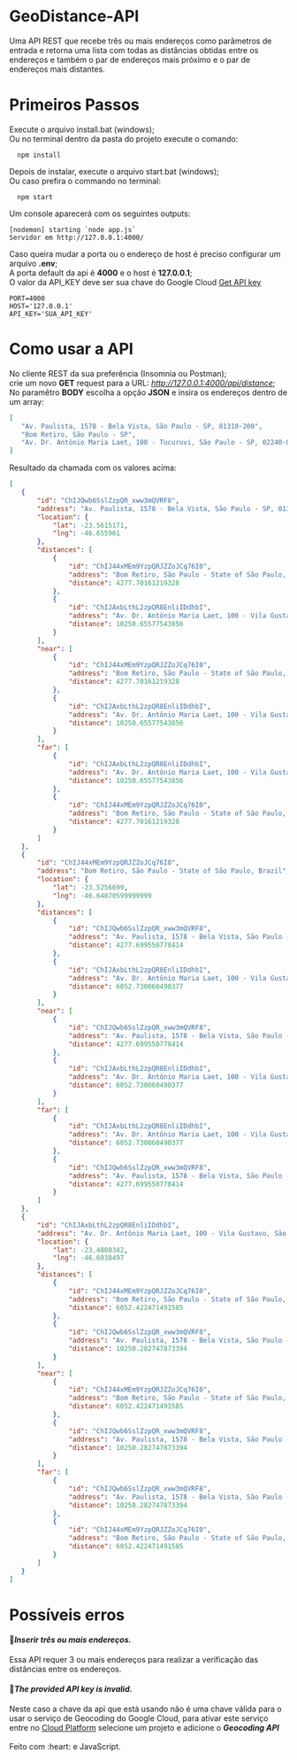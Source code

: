 # GeoDistance-API
 Uma API REST que recebe três ou mais endereços como parâmetros de entrada e retorna uma lista com todas as distâncias obtidas entre os endereços e também o par de endereços mais próximo e o par de endereços mais distantes.

# Primeiros Passos
 Execute o arquivo install.bat (windows);</br>
 Ou no terminal dentro da pasta do projeto execute o comando:
```
  npm install
```

 Depois de instalar, execute o arquivo start.bat (windows);</br>
 Ou caso prefira o commando no terminal:
```
  npm start
```

 Um console aparecerá com os seguintes outputs:
 ```
[nodemon] starting `node app.js`
 Servidor em http://127.0.0.1:4000/
 ```

 Caso queira mudar a porta ou o endereço de host é preciso configurar um arquivo <b>.env</b>;</br>
 A porta default da api é <b>4000</b> e o host é <b>127.0.0.1</b>;</br>
 O valor da API_KEY deve ser sua chave do Google Cloud <a href='https://developers.google.com/maps/documentation/geocoding/get-api-key'>Get API key</a>

 ```
PORT=4000
HOST='127.0.0.1'
API_KEY='SUA_API_KEY'
 ```

# Como usar a API
 No cliente REST da sua preferência (Insomnia ou Postman);</br>
 crie um novo <b>GET</b> request para a URL: <i>http://127.0.0.1:4000/api/distance</i>;</br>
 No paramêtro <b>BODY</b> escolha a opção <b>JSON</b> e insira os endereços dentro de um array:
 ```json
 [
	"Av. Paulista, 1578 - Bela Vista, São Paulo - SP, 01310-200",
	"Bom Retiro, São Paulo - SP",
	"Av. Dr. Antônio Maria Laet, 100 - Tucuruvi, São Paulo - SP, 02240-000"
]
 ```
 Resultado da chamada com os valores acima:
 ```json
 [
	{
		"id": "ChIJQwb6SslZzpQR_xww3mQVRF8",
		"address": "Av. Paulista, 1578 - Bela Vista, São Paulo - SP, 01310-200, Brazil",
		"location": {
			"lat": -23.5615171,
			"lng": -46.655961
		},
		"distances": [
			{
				"id": "ChIJ44xMEm9YzpQRJZZoJCq76I0",
				"address": "Bom Retiro, São Paulo - State of São Paulo, Brazil",
				"distance": 4277.70161219328
			},
			{
				"id": "ChIJAxbLthL2zpQR8EnliIDdhbI",
				"address": "Av. Dr. Antônio Maria Laet, 100 - Vila Gustavo, São Paulo - SP, 02240-000, Brazil",
				"distance": 10250.65577543856
			}
		],
		"near": [
			{
				"id": "ChIJ44xMEm9YzpQRJZZoJCq76I0",
				"address": "Bom Retiro, São Paulo - State of São Paulo, Brazil",
				"distance": 4277.70161219328
			},
			{
				"id": "ChIJAxbLthL2zpQR8EnliIDdhbI",
				"address": "Av. Dr. Antônio Maria Laet, 100 - Vila Gustavo, São Paulo - SP, 02240-000, Brazil",
				"distance": 10250.65577543856
			}
		],
		"far": [
			{
				"id": "ChIJAxbLthL2zpQR8EnliIDdhbI",
				"address": "Av. Dr. Antônio Maria Laet, 100 - Vila Gustavo, São Paulo - SP, 02240-000, Brazil",
				"distance": 10250.65577543856
			},
			{
				"id": "ChIJ44xMEm9YzpQRJZZoJCq76I0",
				"address": "Bom Retiro, São Paulo - State of São Paulo, Brazil",
				"distance": 4277.70161219328
			}
		]
	},
	{
		"id": "ChIJ44xMEm9YzpQRJZZoJCq76I0",
		"address": "Bom Retiro, São Paulo - State of São Paulo, Brazil",
		"location": {
			"lat": -23.5256699,
			"lng": -46.64070599999999
		},
		"distances": [
			{
				"id": "ChIJQwb6SslZzpQR_xww3mQVRF8",
				"address": "Av. Paulista, 1578 - Bela Vista, São Paulo - SP, 01310-200, Brazil",
				"distance": 4277.699550778414
			},
			{
				"id": "ChIJAxbLthL2zpQR8EnliIDdhbI",
				"address": "Av. Dr. Antônio Maria Laet, 100 - Vila Gustavo, São Paulo - SP, 02240-000, Brazil",
				"distance": 6052.730060490377
			}
		],
		"near": [
			{
				"id": "ChIJQwb6SslZzpQR_xww3mQVRF8",
				"address": "Av. Paulista, 1578 - Bela Vista, São Paulo - SP, 01310-200, Brazil",
				"distance": 4277.699550778414
			},
			{
				"id": "ChIJAxbLthL2zpQR8EnliIDdhbI",
				"address": "Av. Dr. Antônio Maria Laet, 100 - Vila Gustavo, São Paulo - SP, 02240-000, Brazil",
				"distance": 6052.730060490377
			}
		],
		"far": [
			{
				"id": "ChIJAxbLthL2zpQR8EnliIDdhbI",
				"address": "Av. Dr. Antônio Maria Laet, 100 - Vila Gustavo, São Paulo - SP, 02240-000, Brazil",
				"distance": 6052.730060490377
			},
			{
				"id": "ChIJQwb6SslZzpQR_xww3mQVRF8",
				"address": "Av. Paulista, 1578 - Bela Vista, São Paulo - SP, 01310-200, Brazil",
				"distance": 4277.699550778414
			}
		]
	},
	{
		"id": "ChIJAxbLthL2zpQR8EnliIDdhbI",
		"address": "Av. Dr. Antônio Maria Laet, 100 - Vila Gustavo, São Paulo - SP, 02240-000, Brazil",
		"location": {
			"lat": -23.4808342,
			"lng": -46.6038497
		},
		"distances": [
			{
				"id": "ChIJ44xMEm9YzpQRJZZoJCq76I0",
				"address": "Bom Retiro, São Paulo - State of São Paulo, Brazil",
				"distance": 6052.422471491585
			},
			{
				"id": "ChIJQwb6SslZzpQR_xww3mQVRF8",
				"address": "Av. Paulista, 1578 - Bela Vista, São Paulo - SP, 01310-200, Brazil",
				"distance": 10250.282747873394
			}
		],
		"near": [
			{
				"id": "ChIJ44xMEm9YzpQRJZZoJCq76I0",
				"address": "Bom Retiro, São Paulo - State of São Paulo, Brazil",
				"distance": 6052.422471491585
			},
			{
				"id": "ChIJQwb6SslZzpQR_xww3mQVRF8",
				"address": "Av. Paulista, 1578 - Bela Vista, São Paulo - SP, 01310-200, Brazil",
				"distance": 10250.282747873394
			}
		],
		"far": [
			{
				"id": "ChIJQwb6SslZzpQR_xww3mQVRF8",
				"address": "Av. Paulista, 1578 - Bela Vista, São Paulo - SP, 01310-200, Brazil",
				"distance": 10250.282747873394
			},
			{
				"id": "ChIJ44xMEm9YzpQRJZZoJCq76I0",
				"address": "Bom Retiro, São Paulo - State of São Paulo, Brazil",
				"distance": 6052.422471491585
			}
		]
	}
]
 ```
 # Possíveis erros
  <h4>🐞<i>Inserir três ou mais endereços.</i></h4>
 Essa API requer 3 ou mais endereços para realizar a verificação das distâncias entre os endereços.</br>
  <h4>🐞<i>The provided API key is invalid.</i></h4>
 Neste caso a chave da api que está usando não é uma chave válida para o usar o serviço de Geocoding do Google Cloud, para ativar este serviço entre no <a href='https://console.cloud.google.com/google/maps-apis/api-list'>Cloud Platform</a> selecione um projeto e adicione o <i><b>Geocoding API</b></i>
 </br>
 </br>
 Feito com :heart: e JavaScript.
